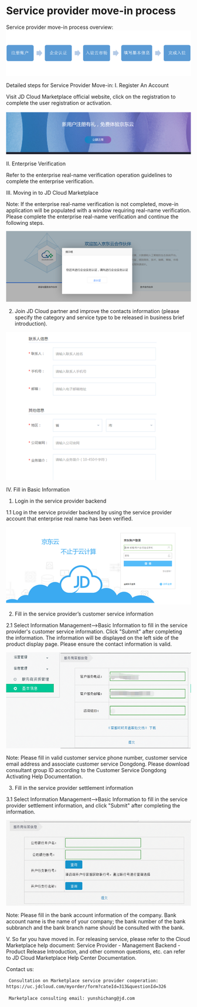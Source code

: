 # Service provider move-in process
Service provider move-in process overview:
![image](https://github.com/jdcloudcom/cn/blob/edit/documentation/Marketplace/Marketplace/MarketPlace-Image/%E5%85%A5%E9%A9%BB%E6%B5%81%E7%A8%8B.png)

Detailed steps for Service Provider Move-in:
I. Register An Account

Visit JD Cloud Marketplace official website, click on the registration to complete the user registration or activation.

![image](https://github.com/jdcloudcom/cn/blob/edit/documentation/Marketplace/Marketplace/MarketPlace-Image/%E6%B3%A8%E5%86%8C%E8%B4%A6%E6%88%B7.png)

II. Enterprise Verification

Refer to the enterprise real-name verification operation guidelines to complete the enterprise verification.

 

III. Moving in to JD Cloud Marketplace

Note: If the enterprise real-name verification is not completed, move-in application will be populated with a window requiring real-name verification. Please complete the enterprise real-name verification and continue the following steps.

![image](https://github.com/jdcloudcom/cn/blob/edit/documentation/Marketplace/Marketplace/MarketPlace-Image/%E5%AE%9E%E5%90%8D%E8%AE%A4%E8%AF%81.png)

 

2. Join JD Cloud partner and improve the contacts information (please specify the category and service type to be released in business brief introduction).

![image](https://github.com/jdcloudcom/cn/blob/edit/documentation/Marketplace/Marketplace/MarketPlace-Image/%E5%AE%8C%E5%96%84%E4%BF%A1%E6%81%AF.png)

 

IV. Fill in Basic Information

1. Login in the service provider backend

1.1 Log in the service provider backend by using the service provider account that enterprise real name has been verified.



![image](https://github.com/jdcloudcom/cn/blob/edit/documentation/Marketplace/Marketplace/MarketPlace-Image/%E7%99%BB%E5%BD%95.png)



2. Fill in the service provider’s customer service information

2.1 Select Information Management-->Basic Information to fill in the service provider's customer service information. Click "Submit" after completing the information. The information will be displayed on the left side of the product display page. Please ensure the contact information is valid.

![image](https://github.com/jdcloudcom/cn/blob/edit/documentation/Marketplace/Marketplace/MarketPlace-Image/%E5%A1%AB%E5%86%99%E6%9C%8D%E5%8A%A1%E5%95%86%E4%BF%A1%E6%81%AF.png)

Note: Please fill in valid customer service phone number, customer service email address and associate customer service Dongdong. Please download consultant group ID according to the Customer Service Dongdong Activating Help Documentation.



3. Fill in the service provider settlement information

3.1 Select Information Management-->Basic Information to fill in the service provider settlement information, and click "Submit" after completing the information.



![image](https://github.com/jdcloudcom/cn/blob/edit/documentation/Marketplace/Marketplace/MarketPlace-Image/%E6%9C%8D%E5%8A%A1%E5%95%86%E7%BB%93%E7%AE%97%E4%BF%A1%E6%81%AF.png)

 

Note: Please fill in the bank account information of the company. Bank account name is the name of your company; the bank number of the bank subbranch and the bank branch name should be consulted with the bank.

 

V. So far you have moved in. For releasing service, please refer to the Cloud Marketplace help document: Service Provider - Management Backend - Product Release Introduction, and other common questions, etc. can refer to JD Cloud Marketplace Help Center Documentation.

 

 

Contact us:

     Consultation on Marketplace service provider cooperation: https://uc.jdcloud.com/myorder/form?cateId=313&questionId=326

     Marketplace consulting email: yunshichang@jd.com
